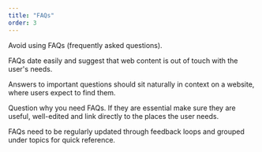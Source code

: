 ```yaml
---
title: "FAQs"
order: 3
---
```


Avoid using FAQs (frequently asked questions).

FAQs date easily and suggest that web content is out of touch with the user's needs.

Answers to important questions should sit naturally in context on a website, where users expect to find them.

Question why you need FAQs. If they are essential make sure they are useful, well-edited and link directly to the places the user needs.

FAQs need to be regularly updated through feedback loops and grouped under topics for quick reference.
